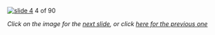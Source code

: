 [![slide 4](https://dl.dropboxusercontent.com/u/2977490/presentations/cookbook/img4.jpg)](05.md)
4 of 90

_Click on the image for the [next slide](05.md), or click [here for the previous one](03.md)_